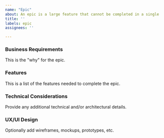 ```yaml
---
name: "Epic"
about: An epic is a large feature that cannot be completed in a single sprint
title: ''
labels: epic
assignees: ''

---
```


### Business Requirements

This is the "why" for the epic.

### Features

This is a list of the features needed to complete the epic.

### Technical Considerations

Provide any additional technical and/or architectural details.

### UX/UI Design

Optionally add wireframes, mockups, prototypes, etc.
